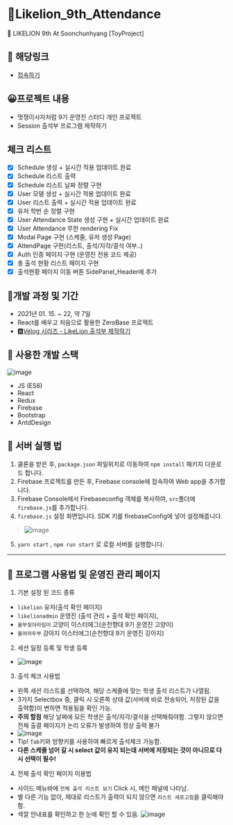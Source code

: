 # 🦁Likelion_9th_Attendance
🦁 LIKELION 9th At Soonchunhyang [ToyProject]

## 🔗 해당링크
- [접속하기](https://schlikelion.org/)

## 😀프로젝트 내용
- 멋쟁이사자처럼 9기 운영진 스터디 개인 프로젝트
- Session 출석부 프로그램 제작하기

## 체크 리스트

- [x] Schedule 생성 + 실시간 적용 업데이트 완료
- [x] Schedule 리스트 출력
- [x] Schedule 리스트 날짜 정렬 구현
- [x] User 모델 생성 + 실시간 적용 업데이트 완료
- [x] User 리스트 출력 + 실시간 적용 업데이트 완료
- [x] 유저 학번 순 정렬 구현
- [x] User Attendance State 생성 구현 + 실시간 업데이트 완료
- [x] User Attendance 무한 rendering Fix
- [x] Modal Page 구현 (스케줄, 유저 생성 Page)
- [x] AttendPage 구현(리스트, 출석/지각/결석 여부..)
- [x] Auth 인증 페이지 구현 (운영진 전용 코드 제공)
- [x] 총 출석 현황 리스트 페이지 구현
- [x] 출석현황 페이지 이동 버튼 SidePanel_Header에 추가

## 🔨개발 과정 및 기간
- 2021년 01. 15. ~ 22, 약 7일
- React를 배우고 처음으로 활용한 ZeroBase 프로젝트
- 🅱[Velog 시리즈 - LikeLion 출석부 제작하기](https://velog.io/@minsgy/series/Toyproject)

## 📃 사용한 개발 스택

![image](https://user-images.githubusercontent.com/60251579/104798928-3ceec700-580e-11eb-8346-cc81394b5324.png)

- JS (ES6)
- React
- Redux
- Firebase
- Bootstrap
- AntdDesign


## 🔨 서버 실행 법
1. 클론을 받은 후, `package.json` 파일위치로 이동하여 `npm install` 패키지 다운로드 합니다.
2. Firebase 프로젝트를 만든 후, Firebase console에 접속하여 Web app을 추가합니다.
3. Firebase Console에서 Firebaseconfig 객체를 복사하여, `src`폴더에 `firebase.js`를 추가합니다.
4. `firebase.js` 설정 화면입니다. SDK 키를 firebaseConfig에 넣어 설정해줍니다.  
> ![image](https://user-images.githubusercontent.com/60251579/105568483-028ca900-5d7d-11eb-904b-7258a53edb8f.png)
5. `yarn start` , `npm run start` 로 로컬 서버를 실행합니다.

---

## 📃 프로그램 사용법 및 운영진 관리 페이지
1. 기본 설정 된 코드 종류
- `likelion` 유저(출석 확인 페이지) 
- `likelionadmin` 운영진 (출석 관리 + 출석 확인 페이지),
- `울부짖어라밈미` 고양이 이스터에그(순천향대 9기 운영진 고양이)
- `울어라두부` 강아지 이스터에그(순천향대 9기 운영진 강아지)

2. 세션 일정 등록 및 학생 등록
- ![image](https://user-images.githubusercontent.com/60251579/105568593-053bce00-5d7e-11eb-9892-33c169110308.png)

3. 출석 체크 사용법
- 왼쪽 세션 리스트를 선택하여, 해당 스케줄에 맞는 학생 출석 리스트가 나열됨.
- 3가지 Selectbox 중, 클릭 시 오른쪽 상태 값(서버에 바로 전송되어, 저장된 값을 출력함)이 변하면 적용됨을 확인 가능.
- **주의 할점** 해당 날짜에 모든 학생은 출석/지각/결석을 선택해줘야함. 그렇지 않으면 전체 출결 페이지가 논리 오류가 발생하여 정상 출력 불가
- ![image](https://user-images.githubusercontent.com/60251579/105568623-2ef4f500-5d7e-11eb-8ae1-a6b4fb4a26b8.png)
- Tip! `Tab`키와 방향키를 사용하여 빠르게 출석체크 가능함. 
- **다른 스케줄 넘어 갈 시 select 값이 유지 되는데 서버에 저장되는 것이 아니므로 다시 선택이 필수!**

4. 전체 출석 확인 페이지 이용법
- 사이드 메뉴바에 `전체 출석 리스트 보기` Click 시, 메인 패널에 나타남.
- 별 다른 기능 없이, 제대로 리스트가 출력이 되지 않으면 `리스트 새로고침`을 클릭해야함.
- 색깔 안내표를 확인하고 한 눈에 확인 할 수 있음.
![image](https://user-images.githubusercontent.com/60251579/105568699-d2460a00-5d7e-11eb-922b-169e5196db69.png)
